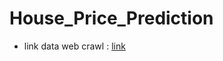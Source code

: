 # House_Price_Prediction

- link data web crawl : [link](https://husteduvn-my.sharepoint.com/:f:/g/personal/phong_dq183604_sis_hust_edu_vn/EvsPDXhMKzxAmx0NEEKfuNwBs4gGoHVmLtY4B4qLm3HtKw?e=nVPiGz)
